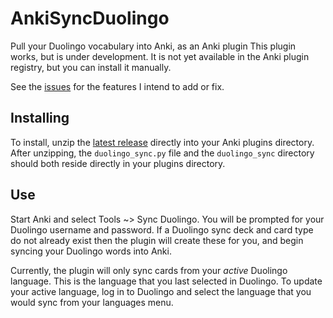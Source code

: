 # AnkiSyncDuolingo
Pull your Duolingo vocabulary into Anki, as an Anki plugin This plugin works, but is under development. It is not yet available in the Anki plugin registry, but you can install it manually.

See the [issues](https://github.com/JASchilz/AnkiSyncDuolingo/issues/) for the features I intend to add or fix.

## Installing
To install, unzip the [latest release](https://github.com/JASchilz/AnkiSyncDuolingo/releases/latest/) directly into your Anki plugins directory. After unzipping, the `duolingo_sync.py` file and the `duolingo_sync` directory should both reside directly in your plugins directory.

## Use
Start Anki and select Tools ~> Sync Duolingo. You will be prompted for your Duolingo username and password. If a Duolingo sync deck and card type do not already exist then the plugin will create these for you, and begin syncing your Duolingo words into Anki.

Currently, the plugin will only sync cards from your *active* Duolingo language. This is the language that you last selected in Duolingo. To update your active language, log in to Duolingo and select the language that you would sync from your languages menu.

